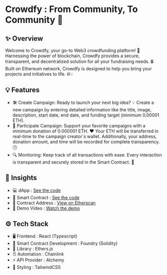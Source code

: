 # Crowdfy : From Community, To Community 🚀
## ✨ Overview
Welcome to Crowdfy, your go-to Web3 crowdfunding platform! 🎉 Harnessing the power of blockchain, Crowdfy provides a secure, transparent, and decentralized solution for all your fundraising needs. 🔒 Built on Ethereum network, Crowdfy is designed to help you bring your projects and initiatives to life. 🌐💡

## 💡 Features
- 🛠️ Create Campaign: Ready to launch your next big idea? 💡 Create a new campaign by entering detailed information like the title, image, description, start date, end date, and funding target (minimum 0.00001 ETH).
- 🤝 Participate Campaign: Support your favorite campaigns with a minimum donation of 0.000001 ETH. ❤️ Your ETH will be transferred in real-time to the campaign creator`s wallet. Additionally, your address, donation amount, and time will be recorded for complete transparency. 🕒
- 🔍 Monitoring: Keep track of all transactions with ease. Every interaction is transparent and securely stored in the Smart Contract. 🔐

## 🚀 Insights
- 💻 dApp : [See the code](https://github.com/yebology/crowdfy-dapp.git)
- 🔧 Smart Contract :  [See the code](https://github.com/yebology/crowdfy-smartcontract.git)
- 📜 Contract Address : [View on Etherscan](https://sepolia.etherscan.io/address/0x43b17eff679d6ad83809a8152eb282c5040f9208)
- 🎥 Demo Video : [Watch the demo](https://drive.google.com/file/d/18yGWa3Xe4NLE9-gyEaVRPRwkHPl3GIrB/view) 

## ⚙️ Tech Stack
- 🖥️ Frontend : React (Typescript)
- 🔧 Smart Contract Development : Foundry (Solidity)
- 🔗 Library : Ethers.js
- ⏰ Automation : Chainlink
- ⚡ API Provider : Alchemy
- 🎨 Styling : TailwindCSS
